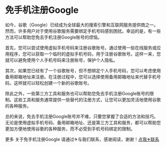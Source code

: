 # 免手机注册Google

如今，谷歌（Google）已经成为全球最大的搜索引擎和互联网服务提供商之一。然而，许多用户对于使用谷歌服务需要绑定手机号码感到困扰。幸运的是，有一些方法可以帮助您免去手机注册Google账号的烦恼。

首先，您可以尝试使用虚拟手机号码来注册谷歌账号。通过使用一些在线服务或应用程序，您可以获取一个临时的虚拟手机号码，用于注册谷歌账号。这样一来，您就可以避免使用个人手机号码来注册账号，保护个人隐私。

其次，如果您已经有了一个谷歌账号，但不想绑定个人手机号码，您可以考虑使用备用邮箱地址来注册。在注册过程中，您可以选择使用备用邮箱地址来代替手机号码，这样就可以轻松创建一个新的谷歌账号。

除此之外，一些第三方工具和服务也可以帮助您免去手机注册Google账号的限制。这些工具和服务通常提供一些替代的注册方式，让您可以更加灵活地使用谷歌的各种服务。

总的来说，免去手机注册Google账号并不难，只要您掌握了合适的方法和技巧。无论是使用虚拟手机号码、备用邮箱地址、还是第三方工具和服务，都可以帮助您更加方便地使用谷歌的各种服务，而不必受到手机号码绑定的限制。

更多 关于免手机注册Google 请通过✈与我们联系，感谢阅读，谢谢！[点我✈联系](https://sms.k02.cc)